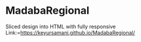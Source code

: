 # MadabaRegional
Sliced design into HTML with fully responsive
Link:=https://keyursamani.github.io/MadabaRegional/
